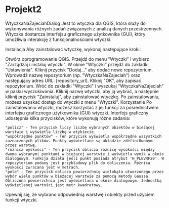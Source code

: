 # Projekt2
WtyczkaNaZajeciahDialog
  Jest to wtyczka dla QGIS, która służy do wykonywania różnych zadań związanych z analizą danych przestrzennych. Wtyczka dostarcza interfejsu graficznego użytkownika (GUI), który umożliwia interakcję z funkcjonalnościami wtyczki.

Instalacja
  Aby zainstalować wtyczkę, wykonaj następujące kroki:

Otwórz oprogramowanie QGIS.
  Przejdź do menu "Wtyczki" i wybierz "Zarządzaj i instaluj wtyczki".
  W oknie "Wtyczki" przejdź do zakładki "Ustawienia".
  Kliknij przycisk "Dodaj..." aby dodać nowe repozytorium.
  Wprowadź nazwę repozytorium (np. "WtyczkaNaZajeciah") oraz następujący adres URL: [repository_url].
  Kliknij "OK", aby zapisać repozytorium.
  Wróć do zakładki "Wtyczki" i wyszukaj "WtyczkaNaZajeciah" w pasku wyszukiwania.
  Kliknij nazwę wtyczki, aby ją wybrać, a następnie kliknij przycisk "Zainstaluj", aby zainstalować wtyczkę.
  Po zainstalowaniu, możesz uzyskać dostęp do wtyczki z menu "Wtyczki".
Korzystanie
  Po zainstalowaniu wtyczki, możesz korzystać z jej funkcji za pośrednictwem interfejsu graficznego użytkownika (GUI) wtyczki. Interfejs graficzny udostępnia kilka przycisków, które wykonują różne zadania:

    "policz" - Ten przycisk liczy liczbę wybranych obiektów w bieżącej warstwie i wyświetla liczbę w etykiecie.
    "współrzędne punktów" - Ten przycisk wyświetla współrzędne wszystkich zaznaczonych plików. Punkty wyświetlane są układzie zdefini0wanym przez warstwę.
    "różnica wyskości" - Ten przycisk oblicza różnicę wysokości między dwoma wybranymi punktami w bieżącej warstwie i wyświetla wynik w oknie dialogowym. Funkcja działa jeśli punkt posiada atrybut 'H_PLEVRF20'. W repozytorium podany jest przykładowy plik do obliczenia. Różnica wyskości zwracana jest w metrach.
    "pole" - Ten przycisk oblicza powierzchnię wielokąta utworzonego przez wybór wielu punktów w bieżącej warstwie za pomocą metody Gaussa. Obliczona powierzchnia jest wyświetlana w oknie dialogowym. Jednostką wyświetlanej wartości jest metr kwadratowy.
  Upewnij się, że wybrano odpowiednią warstwę i obiekty przed użyciem funkcji wtyczki.
